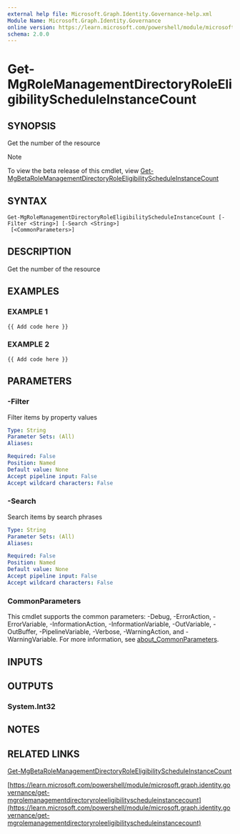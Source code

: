 ```yaml
---
external help file: Microsoft.Graph.Identity.Governance-help.xml
Module Name: Microsoft.Graph.Identity.Governance
online version: https://learn.microsoft.com/powershell/module/microsoft.graph.identity.governance/get-mgrolemanagementdirectoryroleeligibilityscheduleinstancecount
schema: 2.0.0
---
```


# Get-MgRoleManagementDirectoryRoleEligibilityScheduleInstanceCount

## SYNOPSIS
Get the number of the resource

> [!NOTE]
> To view the beta release of this cmdlet, view [Get-MgBetaRoleManagementDirectoryRoleEligibilityScheduleInstanceCount](/powershell/module/Microsoft.Graph.Beta.Identity.Governance/Get-MgBetaRoleManagementDirectoryRoleEligibilityScheduleInstanceCount?view=graph-powershell-beta)

## SYNTAX

```
Get-MgRoleManagementDirectoryRoleEligibilityScheduleInstanceCount [-Filter <String>] [-Search <String>]
 [<CommonParameters>]
```

## DESCRIPTION
Get the number of the resource

## EXAMPLES

### EXAMPLE 1
```
{{ Add code here }}
```

### EXAMPLE 2
```
{{ Add code here }}
```

## PARAMETERS

### -Filter
Filter items by property values

```yaml
Type: String
Parameter Sets: (All)
Aliases:

Required: False
Position: Named
Default value: None
Accept pipeline input: False
Accept wildcard characters: False
```

### -Search
Search items by search phrases

```yaml
Type: String
Parameter Sets: (All)
Aliases:

Required: False
Position: Named
Default value: None
Accept pipeline input: False
Accept wildcard characters: False
```

### CommonParameters
This cmdlet supports the common parameters: -Debug, -ErrorAction, -ErrorVariable, -InformationAction, -InformationVariable, -OutVariable, -OutBuffer, -PipelineVariable, -Verbose, -WarningAction, and -WarningVariable. For more information, see [about_CommonParameters](http://go.microsoft.com/fwlink/?LinkID=113216).

## INPUTS

## OUTPUTS

### System.Int32
## NOTES

## RELATED LINKS
[Get-MgBetaRoleManagementDirectoryRoleEligibilityScheduleInstanceCount](/powershell/module/Microsoft.Graph.Beta.Identity.Governance/Get-MgBetaRoleManagementDirectoryRoleEligibilityScheduleInstanceCount?view=graph-powershell-beta)

[https://learn.microsoft.com/powershell/module/microsoft.graph.identity.governance/get-mgrolemanagementdirectoryroleeligibilityscheduleinstancecount](https://learn.microsoft.com/powershell/module/microsoft.graph.identity.governance/get-mgrolemanagementdirectoryroleeligibilityscheduleinstancecount)

